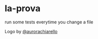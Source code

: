 la-prova
========

run some tests everytime you change a file

Logo by [@aurorachiarello](http://github.com/aurorachiarello)
